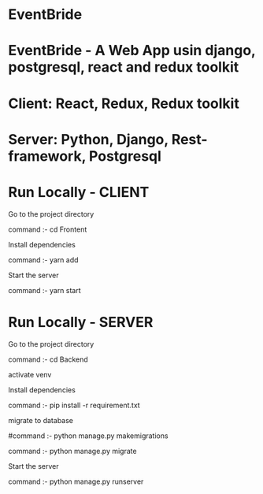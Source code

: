 # EventBride

# EventBride - A Web App usin django, postgresql, react and redux toolkit

# Client: React, Redux, Redux toolkit

# Server: Python, Django, Rest-framework, Postgresql

# Run Locally - CLIENT
Go to the project directory

command :- cd Frontent

Install dependencies

command :- yarn add

Start the server

command :- yarn start
 
# Run Locally - SERVER

Go to the project directory

command :- cd Backend

activate venv

Install dependencies

command :- pip install -r requirement.txt

migrate to database


#command :- python manage.py makemigrations

command :-  python manage.py migrate

Start the server

command :- python manage.py runserver
